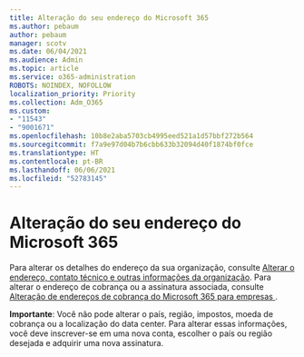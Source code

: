 ```yaml
---
title: Alteração do seu endereço do Microsoft 365
ms.author: pebaum
author: pebaum
manager: scotv
ms.date: 06/04/2021
ms.audience: Admin
ms.topic: article
ms.service: o365-administration
ROBOTS: NOINDEX, NOFOLLOW
localization_priority: Priority
ms.collection: Adm_O365
ms.custom:
- "11543"
- "9001671"
ms.openlocfilehash: 10b8e2aba5703cb4995eed521a1d57bbf272b564
ms.sourcegitcommit: f7a9e97d04b7b6cbb633b32094d40f1874bf0fce
ms.translationtype: HT
ms.contentlocale: pt-BR
ms.lasthandoff: 06/06/2021
ms.locfileid: "52783145"
---
```

# <a name="change-your-microsoft-365-address"></a>Alteração do seu endereço do Microsoft 365

Para alterar os detalhes do endereço da sua organização, consulte [Alterar o endereço, contato técnico e outras informações da organização](/microsoft-365/admin/manage/change-address-contact-and-more). Para alterar o endereço de cobrança ou a assinatura associada, consulte [Alteração de endereços de cobrança do Microsoft 365 para empresas ](/microsoft-365/commerce/billing-and-payments/change-your-billing-addresses). 

**Importante**: Você não pode alterar o país, região, impostos, moeda de cobrança ou a localização do data center. Para alterar essas informações, você deve inscrever-se em uma nova conta, escolher o país ou região desejada e adquirir uma nova assinatura. 